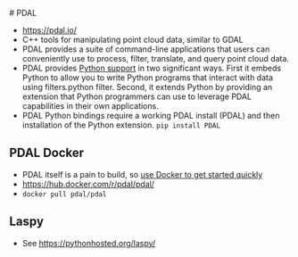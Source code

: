 # PDAL
* https://pdal.io/
* C++ tools for manipulating point cloud data, similar to GDAL
* PDAL provides a suite of command-line applications that users can conveniently use to process, filter, translate, and query point cloud data.
* PDAL provides [Python support](https://pdal.io/python.html#python) in two significant ways. First it embeds Python to allow you to write Python programs that interact with data using filters.python filter. Second, it extends Python by providing an extension that Python programmers can use to leverage PDAL capabilities in their own applications.
* PDAL Python bindings require a working PDAL install (PDAL) and then installation of the Python extension. `pip install PDAL`

## PDAL Docker
* PDAL itself is a pain to build, so [use Docker to get started quickly](https://pdal.io/quickstart.html#docker)
* https://hub.docker.com/r/pdal/pdal/
* `docker pull pdal/pdal`

## Laspy
* See https://pythonhosted.org/laspy/
